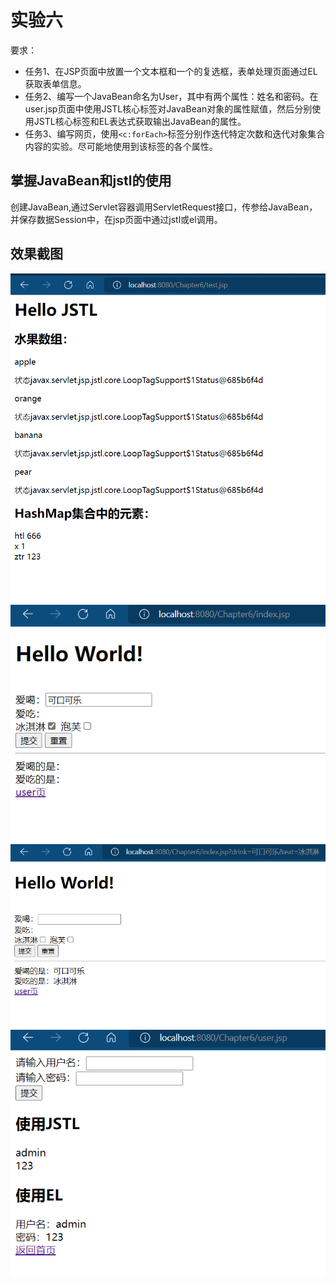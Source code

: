 # 实验六
要求：
- 任务1、在JSP页面中放置一个文本框和一个的复选框，表单处理页面通过EL获取表单信息。
- 任务2、编写一个JavaBean命名为User，其中有两个属性：姓名和密码。在user.jsp页面中使用JSTL核心标签对JavaBean对象的属性赋值，然后分别使用JSTL核心标签和EL表达式获取输出JavaBean的属性。
- 任务3、编写网页，使用`<c:forEach>`标签分别作迭代特定次数和迭代对象集合内容的实验。尽可能地使用到该标签的各个属性。

## 掌握JavaBean和jstl的使用  
创建JavaBean,通过Servlet容器调用ServletRequest接口，传参给JavaBean，并保存数据Session中，在jsp页面中通过jstl或el调用。
## 效果截图
![](screenshot/i1.png)
![](screenshot/i2.png)
![](screenshot/i3.png)
![](screenshot/i4.png)